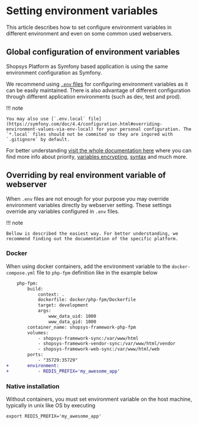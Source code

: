 # Setting environment variables

This article describes how to set configure environment variables in different environment and even on some common used webservers.

## Global configuration of environment variables

Shopsys Platform as Symfony based application is using the same environment configuration as Symfony.

We recommend using [`.env` files](https://symfony.com/doc/4.4/configuration.html#configuring-environment-variables-in-env-files) for configuring environment variables as it can be easily maintained. There is also advantage of different configuration through different application environments (such as dev, test and prod).

!!! note

    You may also use [`.env.local` file](https://symfony.com/doc/4.4/configuration.html#overriding-environment-values-via-env-local) for your personal configuration. The `*.local` files should not be commited so they are ingored with `.gitignore` by default.

For better understanding [visit the whole documentation here](https://symfony.com/doc/4.4/configuration.html#configuration-environments) where you can find more info about priority, [variables encrypting](https://symfony.com/doc/4.4/configuration.html#encrypting-environment-variables-secrets), [syntax](https://symfony.com/doc/4.4/configuration.html#env-file-syntax) and much more.

## Overriding by real environment variable of webserver

When `.env` files are not enough for your purpose you may override environment variables directly by webserver setting. These settings override any variables configured in `.env` files.

!!! note

    Bellow is described the easiest way. For better understanding, we recommend finding out the documentation of the specific platform.

### Docker

When using docker containers, add the environment variable to the `docker-compose.yml` file to `php-fpm` definition like in the example below

```diff
    php-fpm:
        build:
            context: .
            dockerfile: docker/php-fpm/Dockerfile
            target: development
            args:
                www_data_uid: 1000
                www_data_gid: 1000
        container_name: shopsys-framework-php-fpm
        volumes:
            - shopsys-framework-sync:/var/www/html
            - shopsys-framework-vendor-sync:/var/www/html/vendor
            - shopsys-framework-web-sync:/var/www/html/web
        ports:
            - "35729:35729"
+       environment:
+           - REDIS_PREFIX='my_awesome_app'
```

### Native installation

Without containers, you must set environment variable on the host machine, typically in unix like OS by executing

```
export REDIS_PREFIX='my_awesome_app'
```
